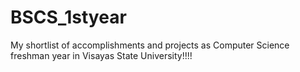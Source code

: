 # BSCS_1styear
My shortlist of accomplishments and projects as Computer Science freshman year in Visayas State University!!!!
